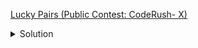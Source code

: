 [Lucky Pairs (Public Contest: CodeRush- X)](https://my.newtonschool.co/playground/code/t0l5pl3bthfg/)

<details><summary>Solution</summary>

![](../../../assets/lucky-pairs.png)

</details>
